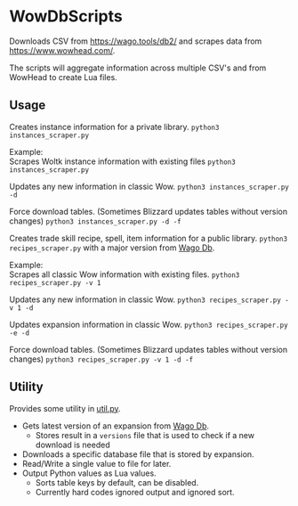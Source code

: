 # WowDbScripts
Downloads CSV from https://wago.tools/db2/ and scrapes data from https://www.wowhead.com/.

The scripts will aggregate information across multiple CSV's and from WowHead to create Lua files.

## Usage
Creates instance information for a private library.
`python3 instances_scraper.py`

Example:  
Scrapes Woltk instance information with existing files
`python3 instances_scraper.py`

Updates any new information in classic Wow.
`python3 instances_scraper.py -d`

Force download tables. (Sometimes Blizzard updates tables without version changes)
`python3 instances_scraper.py -d -f`

Creates trade skill recipe, spell, item information for a public library.
`python3 recipes_scraper.py`
with a major version from [Wago Db](https://wago.tools/db2/).

Example:  
Scrapes all classic Wow information with existing files. 
`python3 recipes_scraper.py -v 1`  

Updates any new information in classic Wow.
`python3 recipes_scraper.py -v 1 -d`

Updates expansion information in classic Wow.
`python3 recipes_scraper.py -e -d`

Force download tables. (Sometimes Blizzard updates tables without version changes)
`python3 recipes_scraper.py -v 1 -d -f`


## Utility
Provides some utility in [util.py](util.py).
* Gets latest version of an expansion from [Wago Db](https://wago.tools/db2/).
  * Stores result in a `versions` file that is used to check if a new download is needed
* Downloads a specific database file that is stored by expansion.
* Read/Write a single value to file for later.
* Output Python values as Lua values.
  * Sorts table keys by default, can be disabled.
  * Currently hard codes ignored output and ignored sort.
